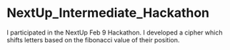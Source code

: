 # NextUp_Intermediate_Hackathon
I participated in the NextUp Feb 9 Hackathon. I developed a cipher which shifts letters based on the fibonacci value of their position.
